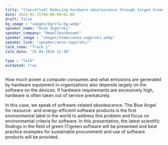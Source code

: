 ```yaml
---
title: "[Cancelled] Reducing hardware obsolescence through target Green IT strategies 🇬🇧"
date: 2024-01-25T00:00:00+01:00
draft: false
bg_image : "images/bg/cta-bg.webp"
speaker_name: "Anna Zagorski"
speaker_company: "Umweltbundesamt"
speaker_image : "images/teams/anna-zagorski.webp"
speaker_link: "speaker/anna-zagorski/"
talk_room: "Track 1"
talk_date: "25.04.2024 11:30"

type : "talk"
outdated: true
---
```


How much power a computer consumes and what emissions are generated by hardware equipment in organizations also depends largely on the software on the devices. If hardware requirements are excessively high, hardware is often taken out of service prematurely. 

In this case, we speak of software-related obsolescence. The Blue Angel for resource- and energy-efficient software products is the first environmental label in the world to address this problem and focus on environmental criteria for software. In this presentation, the latest scientific findings in the field of green IT/green software will be presented and best practice examples for sustainable procurement and use of software products will be provided.


